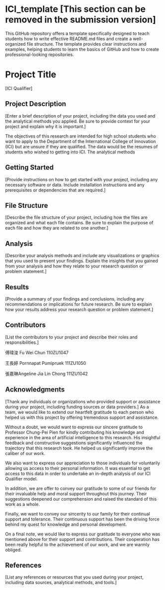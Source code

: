 # ICI_template [This section can be removed in the submission version]
This GitHub repository offers a template specifically designed to teach students how to write effective README.md files and create a well-organized file structure. The template provides clear instructions and examples, helping students to learn the basics of GitHub and how to create professional-looking repositories.


# Project Title

[ICI Qualifier]

## Project Description

[Enter a brief description of your project, including the data you used and the analytical methods you applied. Be sure to provide context for your project and explain why it is important.]

The objectives of this research are intended for high school students who want to apply to the Department of the International College of Innovation (ICI) but are unsure if they are qualified. The data would be the resumes of students who wished to getting into ICI. The analytical methods

## Getting Started

[Provide instructions on how to get started with your project, including any necessary software or data. Include installation instructions and any prerequisites or dependencies that are required.]

## File Structure

[Describe the file structure of your project, including how the files are organized and what each file contains. Be sure to explain the purpose of each file and how they are related to one another.]

## Analysis

[Describe your analysis methods and include any visualizations or graphics that you used to present your findings. Explain the insights that you gained from your analysis and how they relate to your research question or problem statement.]

## Results

[Provide a summary of your findings and conclusions, including any recommendations or implications for future research. Be sure to explain how your results address your research question or problem statement.]

## Contributors

[List the contributors to your project and describe their roles and responsibilities.]

傅瑋浚 Fu Wei Chun           110ZU1047

王長婷 Pornnapat Pumipruek   111ZU1050

張嘉琳Angeline Jia Lin Chong 111ZU1042

## Acknowledgments

[Thank any individuals or organizations who provided support or assistance during your project, including funding sources or data providers.]
As a team, we would like to extend our heartfelt gratitude to each person who helped us with this project by offering tremendous support and assistance.

Without a doubt, we would want to express our sincere gratitude to Professor Chung-Pei Pien for kindly contributing his knowledge and experience in the area of artificial intelligence to this research. His insightful feedback and constructive suggestions significantly influenced the trajectory that this research took. He helped us significantly improve the caliber of our work.

We also want to express our appreciation to those individuals for voluntarily allowing us access to their personal information. It was essential to get access to this data in order to undertake an in-depth analysis of our ICI Qualifier model.

In addition, we are offer to convey our gratitude to some of our friends for their invaluable help and moral support throughout this journey. Their suggestions deepened our comprehension and raised the standard of this work as a whole.

Finally, we want to convey our sincerity to our family for their continual support and tolerance. Their continuous support has been the driving force behind my quest for knowledge and personal development.

On a final note, we would like to express our gratitude to everyone who was mentioned above for their support and contributions. Their cooperation has been really helpful to the achievement of our work, and we are warmly obliged.

## References

[List any references or resources that you used during your project, including data sources, analytical methods, and tools.]
